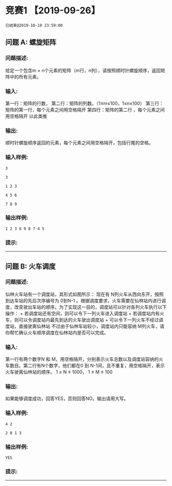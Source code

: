 # 竞赛1 【2019-09-26】
`已结束@2019-10-10 23:59:00`
## 问题 A: 螺旋矩阵
### 问题描述:
给定一个包含m × n个元素的矩阵（m行，n列），请按照顺时针螺旋顺序，返回矩阵中的所有元素。
### 输入:
第一行：矩阵的行数，   第二行：矩阵的列数。（1≤m≤100，1≤n≤100）   第三行：矩阵的第一行，每个元素之间用空格隔开    第四行：矩阵的第二行 ，每个元素之间用空格隔开   以此类推
### 输出:
顺时针螺旋顺序返回的元素，每个元素之间用空格隔开，包括行尾的空格。
### 输入样例:
```
3
3
1 2 3
4 5 6
7 8 9
```
### 输出样例:
```
1 2 3 6 9 8 7 4 5
```
### 提示:


---
## 问题 B: 火车调度
### 问题描述:
仙林⽕⻋站有⼀个调度站，其形式如图所示：      现在有 N列⽕⻋从⻄向东开，按照到达⻋站的先后次序编号为 0到N-1 。根据调度要求，⽕⻋需要在仙林站内进⾏调度，改变驶出⻋站的顺序。为了实现这⼀⽬的，调度站可以针对各列⽕⻋执⾏以下操作： + 若调度站还有空间，则可以令下⼀列⽕⻋进⼊调度站 + 若调度站内有⽕⻋，则可以令调度站内最先到达的⽕⻋驶出调度站 + 可以令下⼀列⽕⻋不经过调度站，直接驶离仙林站 不过由于仙林⻋站较⼩，调度站内只能容纳 M列⽕⻋，请你帮忙确认⽕⻋顺序调度在仙林站内是否可以完成。
### 输入:
第⼀⾏有两个数字N 和 M，⽤空格隔开，分别表示⽕⻋总数以及调度站容纳的⽕⻋数⽬。第⼆⾏有N个数字，他们都在0 到 N-1间，且不重复，⽤空格隔开，表示⽕⻋驶离仙林站的顺序。   1 ≤ N ≤ 1000， 1 ≤ M ≤ 100
### 输出:
如果能够调度成功，回答YES，否则回答NO。输出请⽤⼤写。
### 输入样例:
```
4 2
2 0 1 3
```
### 输出样例:
```
YES
```
### 提示:


---
